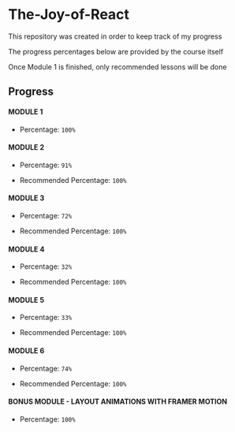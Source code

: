 # The-Joy-of-React

This repository was created in order to keep track of my progress

The progress percentages below are provided by the course itself

Once Module 1 is finished, only recommended lessons will be done

## Progress

#### MODULE 1

- Percentage: ```100%```

#### MODULE 2

- Percentage: ```91%```

- Recommended Percentage: ```100%```

#### MODULE 3

- Percentage: ```72%```

- Recommended Percentage: ```100%```

#### MODULE 4

- Percentage: ```32%```

- Recommended Percentage: ```100%```

#### MODULE 5

- Percentage: ```33%```

- Recommended Percentage: ```100%```

#### MODULE 6

- Percentage: ```74%```

- Recommended Percentage: ```100%```

#### BONUS MODULE - LAYOUT ANIMATIONS WITH FRAMER MOTION

- Percentage: ```100%```
